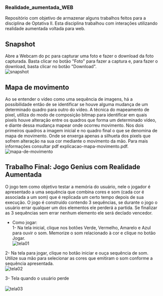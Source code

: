 ### Realidade_aumentada_WEB
Repositório com objetivo de armazenar alguns trabalhos feitos para a disciplina de Optativa II. Esta disciplina trabalhou com interações
utilizando realidade aumentada voltada para web.

## Snapshot <br />
Abre a Webcam do pc para capturar uma foto e fazer o download da foto capturada. Basta clicar no botão "Foto" para fazer a captura
e, para fazer o download, basta clicar no botão "Download". <br />
![snapshot](https://user-images.githubusercontent.com/95611970/187528642-7be5609d-ee83-4336-8fa6-c9e1af9fa458.jpg)


## Mapa de movimento <br />
Ao se entender o vídeo como uma sequência de imagens, há a possibilidade então de se identificar se houve alguma mudança de um determinado 
quadro para outro do vídeo. A técnica do mapeamento de pixel, utiliza do modo de composição bitmap para identificar em quais pixels
houve alteração entre os quadros que forma um determinado vídeo, e diante dessa mudança mapear onde ocorreu movimento. Nos dois
primeiros quadros a imagem inicial e no quadro final o que se denomina de mapa de movimento. Onde se enxerga apenas a silhueta dos pixels 
que sofrem alteração na sua cor mediante o movimento da mão. Para mais informações consultar pdf explicacao-mapa-movimento.pdf. <br />
![mapa-de-movimento](https://user-images.githubusercontent.com/95611970/187528691-4b5a8764-6515-475e-a885-1e01b2c431f0.jpg)

## Trabalho Final: Jogo Genius com Realidade Aumentada <br />
O jogo tem como objetivo testar a memória do usuário, nele o jogador é apresentado a uma sequência que combina cores e som (cada cor é 
associada a um som) que é replicada um certo tempo depois de sua execução. O jogo é construído contendo 3 sequências, se durante o jogo o 
usuário errar qualquer um dos elementos ele perderá a partida. Se finalizar as 3 sequências sem errar nenhum elemento ele será declado 
vencedor. 

* Como jogar: <br />
1- Na tela inicial, clique nos botões Verde, Vermelho, Amarelo e Azul para ouvir o som. Memorize o som relacionado à cor e clique no 
botão Jogar. <br />
![tela01](https://user-images.githubusercontent.com/95611970/187529867-ee7130b0-ab44-4eac-be21-b70ad8eb54dc.jpg)

2- Na tela para jogar, clique no botão iniciar e ouça sequência de som. Utilize sua mão para selecionar as cores que emitiram o som
conforme a sequência apresentada. <br />
![tela02](https://user-images.githubusercontent.com/95611970/187529908-ed009df3-8087-47e7-989c-6bf8a67a36a4.jpg)

3- Tela quando o usuário perde <br /><br />
![tela03](https://user-images.githubusercontent.com/95611970/187530022-82f2450e-acc3-42c0-a4b2-ec496f86fc8c.jpg)




